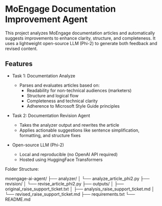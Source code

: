 # MoEngage Documentation Improvement Agent

This project analyzes MoEngage documentation articles and automatically suggests improvements to enhance clarity, structure, and completeness. It uses a lightweight open-source LLM (Phi-2) to generate both feedback and revised content.

##  Features

- Task 1: Documentation Analyze
  - Parses and evaluates articles based on:
    - Readability for non-technical audiences (marketers)
    - Structure and logical flow
    - Completeness and technical clarity
    - Adherence to Microsoft Style Guide principles

- Task 2: Documentation Revision Agent
  - Takes the analyzer output and rewrites the article
  - Applies actionable suggestions like sentence simplification, formatting, and structure fixes

- Open-source LLM (Phi-2)
  - Local and reproducible (no OpenAI API required)
  - Hosted using HuggingFace Transformers


Folder Structure:

moengage-ai-agent/
├── analyzer/
│ └── analyze_article_phi2.py
├── revision/
│ └── revise_article_phi2.py
├── outputs/
│ ├── original_raise_support_ticket.txt
│ ├── analysis_raise_support_ticket.md
│ └── revised_raise_support_ticket.md
├── requirements.txt
└── README.md

